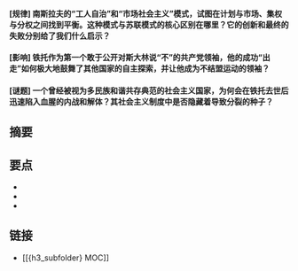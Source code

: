 #### [规律] 南斯拉夫的“工人自治”和“市场社会主义”模式，试图在计划与市场、集权与分权之间找到平衡。这种模式与苏联模式的核心区别在哪里？它的创新和最终的失败分别给了我们什么启示？


#### [影响] 铁托作为第一个敢于公开对斯大林说“不”的共产党领袖，他的成功“出走”如何极大地鼓舞了其他国家的自主探索，并让他成为不结盟运动的领袖？


#### [谜题] 一个曾经被视为多民族和谐共存典范的社会主义国家，为何会在铁托去世后迅速陷入血腥的内战和解体？其社会主义制度中是否隐藏着导致分裂的种子？


## 摘要


## 要点

- 
- 
- 

## 链接

- [[{h3_subfolder} MOC]]

